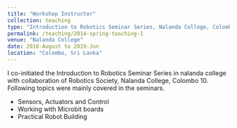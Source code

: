 ```yaml
---
title: "Workshop Instructor"
collection: teaching
type: "Introduction to Robotics Seminar Series, Nalanda College, Colombo 10"
permalink: /teaching/2014-spring-teaching-1
venue: "Nalanda College"
date: 2018-August to 2019-Jun
location: "Colombo, Sri Lanka"
---
```


I co-initiated the Introduction to Robotics Seminar Series in nalanda college with collaboration of Robotics Society, Nalanda College, Colombo 10.
Following topics were mainly covered in the seminars.

* Sensors, Actuators and Control
* Working with Microbit boards
* Practical Robot Building
